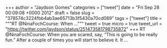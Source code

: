 
+++
author = "Jaydson Gomes"
categories = ["tweet"]
date = "Fri Sep 28 00:09:08 +0000 2012"
draft = false
slug = "378574c3224fbb4ab3ae65713b3f5430a70cd089"
tags = ["tweet"]
title = """RT @NinaFochCourse: When ..."""
tweet = true
micro = true
tweet_url = "https://twitter.com/jaydson/status/251473581798735872"
+++
RT @NinaFochCourse: When you are scared, say, “This is going to be really fun.” After a couple of times you will start to believe it. It ...
